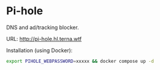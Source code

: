 # Pi-hole
DNS and ad/tracking blocker.

URL: http://pi-hole.hl.terna.wtf

Installation (using Docker):
```sh
export PIHOLE_WEBPASSWORD=xxxxx && docker compose up -d
```

